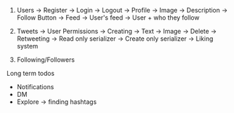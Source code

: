 1. Users
    -> Register
    -> Login
    -> Logout
    -> Profile
        -> Image
        -> Description
        -> Follow Button
    -> Feed
        -> User's feed
        -> User + who they follow

2. Tweets
    -> User Permissions
        -> Creating
            -> Text
            -> Image
        -> Delete
        -> Retweeting
            -> Read only serializer
            -> Create only serializer
        -> Liking system

3. Following/Followers


Long term todos
- Notifications
- DM
- Explore -> finding hashtags